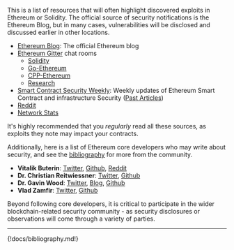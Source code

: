 This is a list of resources that will often highlight discovered exploits in Ethereum or Solidity. The official source of security notifications is the Ethereum Blog, but in many cases, vulnerabilities will be disclosed and discussed earlier in other locations.

- [Ethereum Blog](https://blog.ethereum.org/): The official Ethereum blog
- [Ethereum Gitter](https://gitter.im/orgs/ethereum/rooms) chat rooms
    - [Solidity](https://gitter.im/ethereum/solidity)
    - [Go-Ethereum](https://gitter.im/ethereum/go-ethereum)
    - [CPP-Ethereum](https://gitter.im/ethereum/cpp-ethereum)
    - [Research](https://gitter.im/ethereum/research)
- [Smart Contract Security Weekly](https://diligence.consensys.net/maurelians-newsletter/): Weekly updates of Ethereum Smart Contract and infrastructure Security ([Past Articles](https://tinyletter.com/smart-contract-security/archive))
- [Reddit](https://www.reddit.com/r/ethereum)
- [Network Stats](https://ethstats.net/)

It's highly recommended that you *regularly* read all these sources, as exploits they note may impact your contracts.

Additionally, here is a list of Ethereum core developers who may write about security, and see the [bibliography](./bibliography) for more from the community.

- **Vitalik Buterin**: [Twitter](https://twitter.com/vitalikbuterin), [Github](https://github.com/vbuterin), [Reddit](https://www.reddit.com/user/vbuterin)
- **Dr. Christian Reitwiessner**: [Twitter](https://twitter.com/ethchris), [Github](https://github.com/chriseth)
- **Dr. Gavin Wood**: [Twitter](https://twitter.com/gavofyork), [Blog](http://gavwood.com/), [Github](https://github.com/gavofyork)
- **Vlad Zamfir**: [Twitter](https://twitter.com/vladzamfir), [Github](https://github.com/vladzamfir)

Beyond following core developers, it is critical to participate in the wider blockchain-related security community - as security disclosures or observations will come through a variety of parties.


-------------------------------------

{!docs/bibliography.md!}
